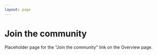 ```yaml
---
layout: page
---
```


# Join the community

Placeholder page for the "Join the community" link on the Overview page.